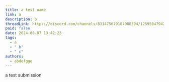 ```yaml
---
title: a test name
link: a
description: b
threadLink: https://discord.com/channels/831475679107088394/1259504794217746533
paid: false
date: 2024-06-07 13:42:23
tags:
  - a
  - " b"
  - " c"
authors:
  - abdefgge
---
```

a test submission